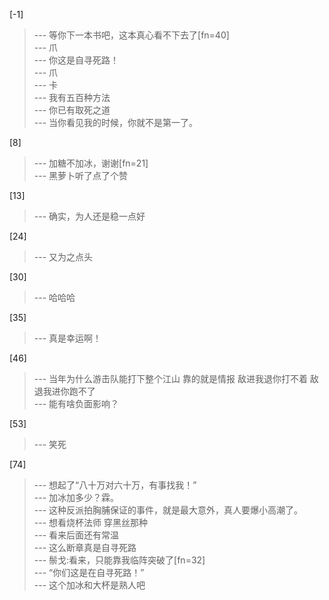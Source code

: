 
[-1] 
>--- 等你下一本书吧，这本真心看不下去了[fn=40]<br>
>--- 爪<br>
>--- 你这是自寻死路！<br>
>--- 爪<br>
>--- 卡<br>
>--- 我有五百种方法<br>
>--- 你已有取死之道<br>
>--- 当你看见我的时候，你就不是第一了。<br>

[8] 
>--- 加糖不加冰，谢谢[fn=21]<br>
>--- 黑萝卜听了点了个赞<br>

[13] 
>--- 确实，为人还是稳一点好<br>

[24] 
>--- 又为之点头<br>

[30] 
>--- 哈哈哈<br>

[35] 
>--- 真是幸运啊！<br>

[46] 
>--- 当年为什么游击队能打下整个江山 靠的就是情报 敌进我退你打不着 敌退我进你跑不了<br>
>--- 能有啥负面影响？<br>

[53] 
>--- 笑死<br>

[74] 
>--- 想起了“八十万对六十万，有事找我！”<br>
>--- 加冰加多少？霖。<br>
>--- 这种反派拍胸脯保证的事件，就是最大意外，真人要爆小高潮了。<br>
>--- 想看烧杯法师 穿黑丝那种<br>
>--- 看来后面还有常温<br>
>--- 这么断章真是自寻死路<br>
>--- 鬃戈:看来，只能靠我临阵突破了[fn=32]<br>
>--- “你们这是在自寻死路！”<br>
>--- 这个加冰和大杯是熟人吧<br>
